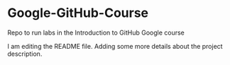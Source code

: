 # Google-GitHub-Course
Repo to run labs in the Introduction to GitHub Google course

I am editing the README file. Adding some more details about the project description.
